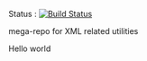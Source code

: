 Status : 
[![Build Status](https://api.travis-ci.org/snoyberg/xml.svg?branch=master)](https://travis-ci.org/snoyberg/xml)

mega-repo for XML related utilities

Hello world
